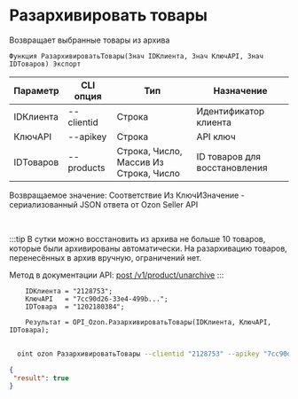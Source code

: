 ﻿---
sidebar_position: 13
---

# Разархивировать товары
 Возвращает выбранные товары из архива



`Функция РазархивироватьТовары(Знач IDКлиента, Знач КлючAPI, Знач IDТоваров) Экспорт`

  | Параметр | CLI опция | Тип | Назначение |
  |-|-|-|-|
  | IDКлиента | --clientid | Строка | Идентификатор клиента |
  | КлючAPI | --apikey | Строка | API ключ |
  | IDТоваров | --products | Строка, Число, Массив Из Строка, Число | ID товаров для восстановления |

  
  Возвращаемое значение:   Соответствие Из КлючИЗначение - сериализованный JSON ответа от Ozon Seller API

<br/>

:::tip
В сутки можно восстановить из архива не больше 10 товаров, которые были архивированы автоматически. На разархивацию товаров, перенесённых в архив вручную, ограничений нет.

 Метод в документации API: [post /v1/product/unarchive](https://docs.ozon.ru/api/seller/#operation/ProductAPI_ProductUnarchive)
:::
<br/>


```bsl title="Пример кода"
    IDКлиента = "2128753";
    КлючAPI   = "7cc90d26-33e4-499b...";
    IDТовара  = "1202180384";

    Результат = OPI_Ozon.РазархивироватьТовары(IDКлиента, КлючAPI, IDТовара);
```



```sh title="Пример команды CLI"
    
  oint ozon РазархивироватьТовары --clientid "2128753" --apikey "7cc90d26-33e4-499b..." --products %products%

```

```json title="Результат"
{
 "result": true
}
```
